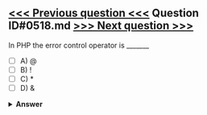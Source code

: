 [<<< Previous question <<<](0517.md)   Question ID#0518.md   [>>> Next question >>>](0519.md)
---

In PHP the error control operator is _______ 

- [ ] A) @
- [ ] B) !
- [ ] C) *
- [ ] D) &

<details><summary><b>Answer</b></summary>
<p>
  Answer: <strong>A</strong>
</p>
</details>
